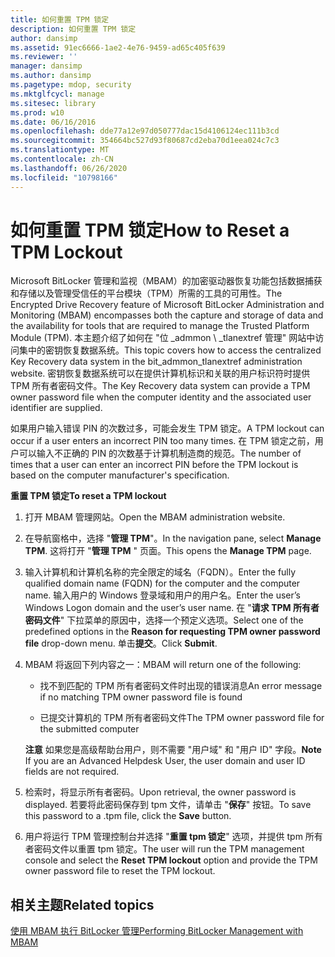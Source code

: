 ```yaml
---
title: 如何重置 TPM 锁定
description: 如何重置 TPM 锁定
author: dansimp
ms.assetid: 91ec6666-1ae2-4e76-9459-ad65c405f639
ms.reviewer: ''
manager: dansimp
ms.author: dansimp
ms.pagetype: mdop, security
ms.mktglfcycl: manage
ms.sitesec: library
ms.prod: w10
ms.date: 06/16/2016
ms.openlocfilehash: dde77a12e97d050777dac15d4106124ec111b3cd
ms.sourcegitcommit: 354664bc527d93f80687cd2eba70d1eea024c7c3
ms.translationtype: MT
ms.contentlocale: zh-CN
ms.lasthandoff: 06/26/2020
ms.locfileid: "10798166"
---
```

# <span data-ttu-id="f19f6-103">如何重置 TPM 锁定</span><span class="sxs-lookup"><span data-stu-id="f19f6-103">How to Reset a TPM Lockout</span></span>


<span data-ttu-id="f19f6-104">Microsoft BitLocker 管理和监视（MBAM）的加密驱动器恢复功能包括数据捕获和存储以及管理受信任的平台模块（TPM）所需的工具的可用性。</span><span class="sxs-lookup"><span data-stu-id="f19f6-104">The Encrypted Drive Recovery feature of Microsoft BitLocker Administration and Monitoring (MBAM) encompasses both the capture and storage of data and the availability for tools that are required to manage the Trusted Platform Module (TPM).</span></span> <span data-ttu-id="f19f6-105">本主题介绍了如何在 "位 _admmon \ _tlanextref 管理" 网站中访问集中的密钥恢复数据系统。</span><span class="sxs-lookup"><span data-stu-id="f19f6-105">This topic covers how to access the centralized Key Recovery data system in the bit\_admmon\_tlanextref administration website.</span></span> <span data-ttu-id="f19f6-106">密钥恢复数据系统可以在提供计算机标识和关联的用户标识符时提供 TPM 所有者密码文件。</span><span class="sxs-lookup"><span data-stu-id="f19f6-106">The Key Recovery data system can provide a TPM owner password file when the computer identity and the associated user identifier are supplied.</span></span>

<span data-ttu-id="f19f6-107">如果用户输入错误 PIN 的次数过多，可能会发生 TPM 锁定。</span><span class="sxs-lookup"><span data-stu-id="f19f6-107">A TPM lockout can occur if a user enters an incorrect PIN too many times.</span></span> <span data-ttu-id="f19f6-108">在 TPM 锁定之前，用户可以输入不正确的 PIN 的次数基于计算机制造商的规范。</span><span class="sxs-lookup"><span data-stu-id="f19f6-108">The number of times that a user can enter an incorrect PIN before the TPM lockout is based on the computer manufacturer's specification.</span></span>

**<span data-ttu-id="f19f6-109">重置 TPM 锁定</span><span class="sxs-lookup"><span data-stu-id="f19f6-109">To reset a TPM lockout</span></span>**

1.  <span data-ttu-id="f19f6-110">打开 MBAM 管理网站。</span><span class="sxs-lookup"><span data-stu-id="f19f6-110">Open the MBAM administration website.</span></span>

2.  <span data-ttu-id="f19f6-111">在导航窗格中，选择 "**管理 TPM**"。</span><span class="sxs-lookup"><span data-stu-id="f19f6-111">In the navigation pane, select **Manage TPM**.</span></span> <span data-ttu-id="f19f6-112">这将打开 "**管理 TPM** " 页面。</span><span class="sxs-lookup"><span data-stu-id="f19f6-112">This opens the **Manage TPM** page.</span></span>

3.  <span data-ttu-id="f19f6-113">输入计算机和计算机名称的完全限定的域名（FQDN）。</span><span class="sxs-lookup"><span data-stu-id="f19f6-113">Enter the fully qualified domain name (FQDN) for the computer and the computer name.</span></span> <span data-ttu-id="f19f6-114">输入用户的 Windows 登录域和用户的用户名。</span><span class="sxs-lookup"><span data-stu-id="f19f6-114">Enter the user’s Windows Logon domain and the user’s user name.</span></span> <span data-ttu-id="f19f6-115">在 "**请求 TPM 所有者密码文件**" 下拉菜单的原因中，选择一个预定义选项。</span><span class="sxs-lookup"><span data-stu-id="f19f6-115">Select one of the predefined options in the **Reason for requesting TPM owner password file** drop-down menu.</span></span> <span data-ttu-id="f19f6-116">单击**提交**。</span><span class="sxs-lookup"><span data-stu-id="f19f6-116">Click **Submit**.</span></span>

4.  <span data-ttu-id="f19f6-117">MBAM 将返回下列内容之一：</span><span class="sxs-lookup"><span data-stu-id="f19f6-117">MBAM will return one of the following:</span></span>

    -   <span data-ttu-id="f19f6-118">找不到匹配的 TPM 所有者密码文件时出现的错误消息</span><span class="sxs-lookup"><span data-stu-id="f19f6-118">An error message if no matching TPM owner password file is found</span></span>

    -   <span data-ttu-id="f19f6-119">已提交计算机的 TPM 所有者密码文件</span><span class="sxs-lookup"><span data-stu-id="f19f6-119">The TPM owner password file for the submitted computer</span></span>

    <span data-ttu-id="f19f6-120">**注意** 如果您是高级帮助台用户，则不需要 "用户域" 和 "用户 ID" 字段。</span><span class="sxs-lookup"><span data-stu-id="f19f6-120">**Note** If you are an Advanced Helpdesk User, the user domain and user ID fields are not required.</span></span>

     

5.  <span data-ttu-id="f19f6-121">检索时，将显示所有者密码。</span><span class="sxs-lookup"><span data-stu-id="f19f6-121">Upon retrieval, the owner password is displayed.</span></span> <span data-ttu-id="f19f6-122">若要将此密码保存到 tpm 文件，请单击 "**保存**" 按钮。</span><span class="sxs-lookup"><span data-stu-id="f19f6-122">To save this password to a .tpm file, click the **Save** button.</span></span>

6.  <span data-ttu-id="f19f6-123">用户将运行 TPM 管理控制台并选择 "**重置 tpm 锁定**" 选项，并提供 tpm 所有者密码文件以重置 tpm 锁定。</span><span class="sxs-lookup"><span data-stu-id="f19f6-123">The user will run the TPM management console and select the **Reset TPM lockout** option and provide the TPM owner password file to reset the TPM lockout.</span></span>

## <span data-ttu-id="f19f6-124">相关主题</span><span class="sxs-lookup"><span data-stu-id="f19f6-124">Related topics</span></span>


[<span data-ttu-id="f19f6-125">使用 MBAM 执行 BitLocker 管理</span><span class="sxs-lookup"><span data-stu-id="f19f6-125">Performing BitLocker Management with MBAM</span></span>](performing-bitlocker-management-with-mbam.md)

 

 





